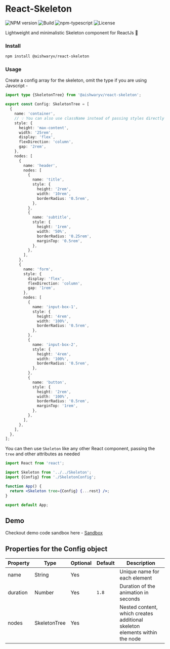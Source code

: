 # React-Skeleton

![NPM version][npm-image]
![Build][github-build]
![npm-typescript][npm-typescript]
![License][github-license]

Lightweight and minimalistic Skeleton component for ReactJs 🎉

### Install

```bash
npm install @aishwaryv/react-skeleton
```

### Usage

Create a config array for the skeleton, omit the type if you are using Javscript -

```ts
import type {SkeletonTree} from '@aishwaryv/react-skeleton';

export const Config: SkeletonTree = [
  {
    name: 'container',
    // 💡 You can also use className instead of passing styles directly
    style: {
      height: 'max-content',
      width: '25rem',
      display: 'flex',
      flexDirection: 'column',
      gap: '2rem',
    },
    nodes: [
      {
        name: 'header',
        nodes: [
          {
            name: 'title',
            style: {
              height: '2rem',
              width: '10rem',
              borderRadius: '0.5rem',
            },
          },
          {
            name: 'subtitle',
            style: {
              height: '1rem',
              width: '50%',
              borderRadius: '0.25rem',
              marginTop: '0.5rem',
            },
          },
        ],
      },
      {
        name: 'form',
        style: {
          display: 'flex',
          flexDirection: 'column',
          gap: '1rem',
        },
        nodes: [
          {
            name: 'input-box-1',
            style: {
              height: '4rem',
              width: '100%',
              borderRadius: '0.5rem',
            },
          },
          {
            name: 'input-box-2',
            style: {
              height: '4rem',
              width: '100%',
              borderRadius: '0.5rem',
            },
          },
          {
            name: 'button',
            style: {
              height: '2rem',
              width: '100%',
              borderRadius: '0.5rem',
              marginTop: '1rem',
            },
          },
        ],
      },
    ],
  },
];
```

You can then use `Skeleton` like any other React component, passing the `tree` and other attributes as needed

```jsx
import React from 'react';

import Skeleton from '../../Skeleton';
import {Config} from './SkeletonConfig';

function App() {
  return <Skeleton tree={Config} {...rest} />;
}

export default App;
```

## Demo

Checkout demo code sandbox here - [Sandbox](https://codesandbox.io/p/devbox/w7kqhq?file=%2Fsrc%2FApp.tsx%3A9%2C2 'Demo')

## Properties for the Config object

| Property | Type         | Optional | Default | Description                                                                |
| -------- | ------------ | -------- | ------- | -------------------------------------------------------------------------- |
| name     | String       | Yes      |         | Unique name for each element                                               |
| duration | Number       | Yes      | `1.8`   | Duration of the animation in seconds                                       |
| nodes    | SkeletonTree | Yes      |         | Nested content, which creates additional skeleton elements within the node |

[npm-url]: https://www.npmjs.com/package/@aishwaryv/react-skeleton
[npm-image]: https://img.shields.io/npm/v/@aishwaryv/react-skeleton
[github-license]: https://img.shields.io/github/license/aishwaryvishwakarma/React-Skeleton
[github-license-url]: https://github.com/aishwaryvishwakarma/React-Skeleton/blob/master/LICENSE
[github-build]: https://github.com/aishwaryvishwakarma/React-Skeleton/actions/workflows/publish.yml/badge.svg
[github-build-url]: https://github.com/aishwaryvishwakarma/React-Skeleton/actions/workflows/publish.yml
[npm-typescript]: https://img.shields.io/npm/types/@aishwaryv/react-skeleton
